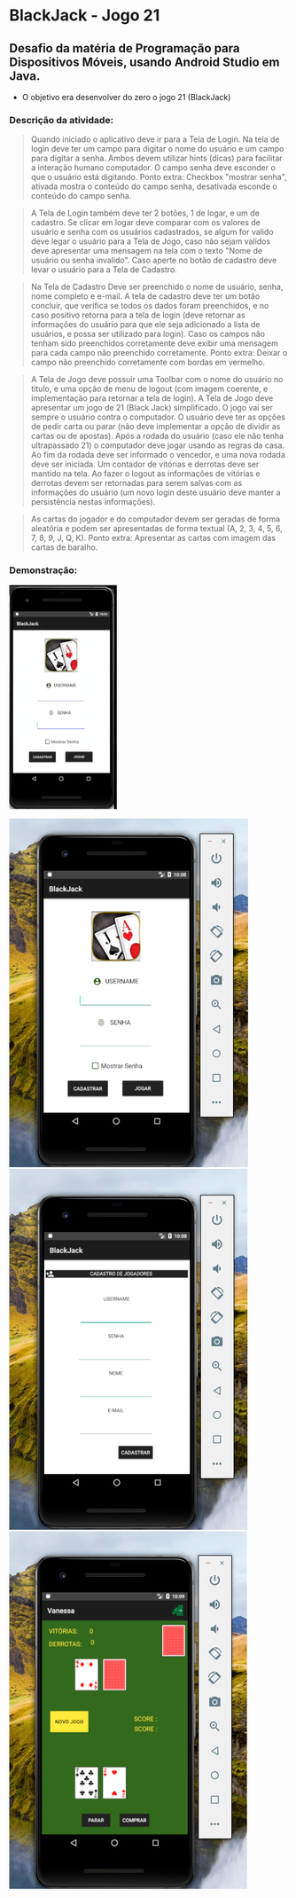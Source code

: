 # BlackJack - Jogo 21
## Desafio da matéria de Programação para Dispositivos Móveis, usando Android Studio em Java.
  - O objetivo era desenvolver do zero o jogo 21 (BlackJack)

### Descrição da atividade:

>Quando iniciado o aplicativo deve ir para a Tela de Login. Na tela de login deve ter um campo para digitar o nome do usuário e um campo para digitar a senha. Ambos devem utilizar hints (dicas) para facilitar a interação humano computador. O campo senha deve esconder o que o usuário está digitando. Ponto extra: Checkbox "mostrar senha", ativada mostra o conteúdo do campo senha, desativada esconde o conteúdo do campo senha.

>A Tela de Login também deve ter 2 botões, 1 de logar, e um de cadastro. Se clicar em logar deve comparar com os valores de usuário e senha com os usuários cadastrados, se algum for valido deve legar o usuário para a Tela de Jogo, caso não sejam validos deve apresentar uma mensagem na tela com o texto "Nome de usuário ou senha invalido". Caso aperte no botão de cadastro deve levar o usuário para a Tela de Cadastro.

>Na Tela de Cadastro Deve ser preenchido o nome de usuário, senha, nome completo e e-mail. A tela de cadastro deve ter um botão concluir, que verifica se todos os dados foram preenchidos, e no caso positivo retorna para a tela de login (deve retornar as informações do usuário para que ele seja adicionado a lista de usuários, e possa ser utilizado para login). Caso os campos não tenham sido preenchidos corretamente deve exibir uma mensagem para cada campo não preenchido corretamente. Ponto extra: Deixar o campo não preenchido corretamente com bordas em vermelho.

>A Tela de Jogo deve possuir uma Toolbar com o nome do usuário no titulo, e uma opção de menu de logout (com imagem coerente, e implementação para retornar a tela de login). A Tela de Jogo deve apresentar um jogo de 21 (Black Jack) simplificado. O jogo vai ser sempre o usuário contra o computador. O usuário deve ter as opções de pedir carta ou parar (não deve implementar a opção de dividir as cartas ou de apostas). Após a rodada do usuário (caso ele não tenha ultrapassado 21) o computador deve jogar usando as regras da casa. Ao fim da rodada deve ser informado o vencedor, e uma nova rodada deve ser iniciada. Um contador de vitórias e derrotas deve ser mantido na tela. Ao fazer o logout as informações de vitórias e derrotas devem ser retornadas para serem salvas com as informações do usuário (um novo login deste usuário deve manter a persistência nestas informações).

>As cartas do jogador e do computador devem ser geradas de forma aleatória e podem ser apresentadas de forma textual (A, 2, 3, 4, 5, 6, 7, 8, 9, J, Q, K). Ponto extra: Apresentar as cartas com imagem das cartas de baralho.

### Demonstração: 

![](https://raw.githubusercontent.com/vanessakoch/BlackJack/master/app/src/main/res/drawable/telaBlackJack/videoBlackJack.gif)

![](https://raw.githubusercontent.com/vanessakoch/BlackJack/master/app/src/main/res/drawable/telaBlackJack/tela1.png)
![](https://raw.githubusercontent.com/vanessakoch/BlackJack/master/app/src/main/res/drawable/telaBlackJack/tela2.png)
![](https://raw.githubusercontent.com/vanessakoch/BlackJack/master/app/src/main/res/drawable/telaBlackJack/tela3.png)
